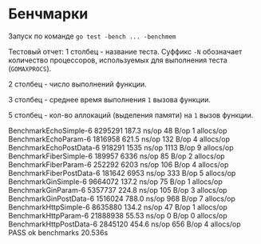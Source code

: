 # Бенчмарки
Запуск по команде `go test -bench ... -benchmem`

Тестовый отчет:
1 столбец - название теста. Суффикс `-N` обозначает количество процессоров, используемых для выполнения теста (`GOMAXPROCS`).

2 столбец - число выполнений функции.

3 столбец - среднее время выполнения `1` вызова функции.

5 столбец - кол-во аллокаций (выделения памяти) на `1` вызов функции.

BenchmarkEchoSimple-6      	 8295291	       187.3 ns/op	      48 B/op	       1 allocs/op
BenchmarkEchoParam-6       	 1816958	       621.5 ns/op	     132 B/op	       4 allocs/op
BenchmarkEchoPostData-6    	  918291	      1535 ns/op	    1113 B/op	       9 allocs/op
BenchmarkFiberSimple-6     	  189957	      6336 ns/op	      85 B/op	       2 allocs/op
BenchmarkFiberParam-6      	  252292	      6203 ns/op	     106 B/op	       4 allocs/op
BenchmarkFiberPostData-6   	  181642	      6953 ns/op	     333 B/op	       5 allocs/op
BenchmarkGinSimple-6       	 9664072	       137.2 ns/op	      75 B/op	       1 allocs/op
BenchmarkGinParam-6        	 5357737	       224.8 ns/op	     105 B/op	       3 allocs/op
BenchmarkGinPostData-6     	 1516024	       788.0 ns/op	     968 B/op	       7 allocs/op
BenchmarkHttpSimple-6      	 8635880	       134.2 ns/op	      47 B/op	       1 allocs/op
BenchmarkHttpParam-6       	21888938	        55.53 ns/op	       0 B/op	       0 allocs/op
BenchmarkHttpPostData-6    	 2845120	       454.6 ns/op	     656 B/op	       4 allocs/op
PASS
ok  	benchmarks	20.536s
